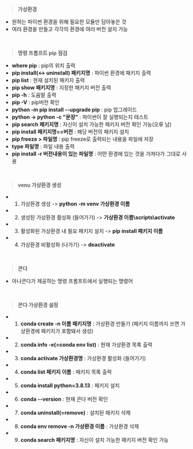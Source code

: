 > **가상환경**
- 원하는 파이썬 환경을 위해 필요한 모듈만 담아놓은 것
- 여러 환경을 만들고 각각의 환경에 여러 버전 설치 가능
<br>

> **명령 프롬프트 pip 점검**
- **where pip** : pip의 위치 출력
- **pip install(<-> uninstall) 패키지명** : 파이썬 환경에 패키지 출력
- **pip list** : 현재 설치된 패키지 출력 
- **pip show 패키지명** : 지정한 패키지 버전 출력
- **pip -h** : 도움말 출력
- **pip -V** : pip버전 확인 
- **python -m pip install --upgrade pip** : pip 업그레이드
- **python -> python -c "문장"** : 파이썬이 잘 실행되는지 테스트
- **pip search 패키지명** : 자신이 설치 가능한 패키지 버전 확인 가능(오류 남)
- **pip install 패키지명==버전** : 해당 버전의 패키지 설치
- **pip freeze > 파일명** : pip freeze로 출력되는 내용을 파일에 저장
- **type 파일명** : 파일 내용 출력 
- **pip install -r 버전내용이 있는 파일명** : 어떤 환경에 있는 것을 가져다가 그대로 사용
<br>

> **venu 가상환경 생성**
- 1. 가상환경 생성 -> **python -m venv 가상환경 이름**
- 2. 생성된 가상환경 활성화 (들어가기) -> **가상환경 이름\scripts\activate**
- 3. 활성화된 가상환경 내 필요 패키지 설치 -> **pip install 패키지 이름**
- 4. 가상환경 비활성화 (나가기) -> **deactivate**
<br>

> **콘다**
- 아나콘다가 제공하는 명령 프롬프트에서 실행되는 명령어 
<br>

> **콘다 가상환경 설정** 
- 1. **conda create -n 이름 패키지명** : 가상환경 만들기 (패키지 이름까지 쓰면 가상환경에 패키지가 포함돼서 생성)
- 2. **conda info -e(=conda env list)** : 현재 가상환경 목록 출력
- 3. **conda activate 가상환경명** : 가상환경 활성화 (들어가기) 
- 4. **conda list 패키지 이름** : 패키지 목록 출력
- 5. **conda install python=3.8.13** : 패키지 설치 
- 6. **conda --version** : 현재 콘다 버전 확인 
- 7. **conda uninstall(=remove)** : 설치된 패키지 삭제 
- 8. **conda env remove -n 가상환경 이름** : 가상환경 삭제 
- 9. **conda search 패키지명** : 자신이 설치 가능한 패키지 버전 확인 가능
